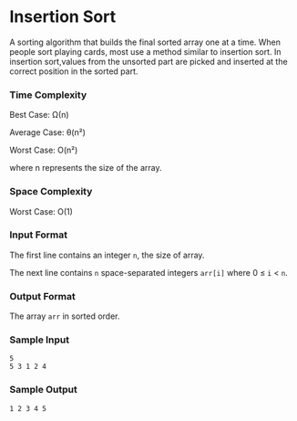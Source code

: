 # Insertion Sort


A sorting algorithm that builds the final sorted array one at a time. When people sort playing cards, most use a method similar to insertion sort.
In insertion sort,values from the unsorted part are picked and inserted at the correct position in the sorted part.


### Time Complexity

Best Case: Ω(n)

Average Case: θ(n²)

Worst Case: O(n²)

where n represents the size of the array.


### Space Complexity

Worst Case: O(1)


### Input Format

The first line contains an integer `n`, the size of array.

The next line contains `n` space-separated integers `arr[i]` where 0 ≤ `i` < `n`.


### Output Format

The array `arr` in sorted order.


### Sample Input

```
5
5 3 1 2 4
```


### Sample Output

```
1 2 3 4 5
```
